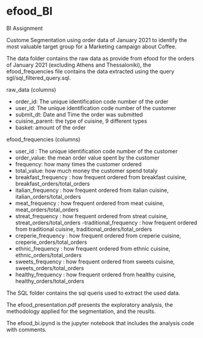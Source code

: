 # efood_BI
BI Assignment

Custome Segmentation using order data of January 2021 to identify the most valuable target group for a Marketing campaign about Coffee.

The data folder contains the raw data as provide from efood for the orders of January 2021 (excluding Athens and Thessaloniki), the efood_frequencies file contains the data extracted using the query sgl/sql_filtered_query.sql.

raw_data (columns)
- order_id: The unique identification code number of the order 
- user_id: The unique identification code number of the customer
- submit_dt:  Date and Time the order was submitted
- cuisine_parent: the type of cuisine, 9 different types
- basket: amount of the order

efood_frequencies (columns)

- user_id : The unique identification code number of the customer
- order_value: the mean order value spent by the customer
- frequency: how many times the customer ordered
- total_value: how much money the customer spend totaly
- breakfast_frequency : how frequent ordered from breakfast cuisine, breakfast_orders/total_orders
- italian_frequency : how frequent ordered from italian cuisine, italian_orders/total_orders
- meat_frequency : how frequent ordered from meat cuisine, meat_orders/total_orders
- streat_frequency : how frequent ordered from streat cuisine, streat_orders/total_orders
-traditional_frequency : how frequent ordered from traditional cuisine, traditional_orders/total_orders
- creperie_frequency : how frequent ordered from creperie cuisine, creperie_orders/total_orders
- ethnic_frequency : how frequent ordered from ethnic cuisine, ethnic_orders/total_orders
- sweets_frequency : how frequent ordered from sweets cuisine, sweets_orders/total_orders
- healthy_frequency : how frequent ordered from healthy cuisine, healthy_orders/total_orders


The SQL folder contains the sql queris used to extract the used data.

The efood_presentation.pdf presents the exploratory analysis, the methodology applied for the segmentation, and the reuslts.

The efood_bi.ipynd is the jupyter notebook that includes the analysis code with comments.
